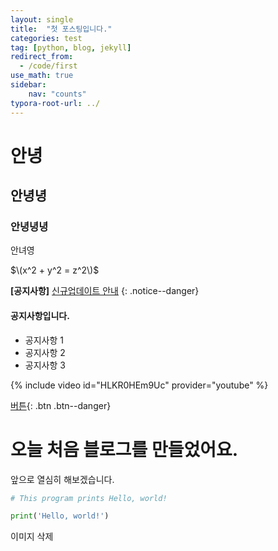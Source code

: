 ```yaml
---
layout: single
title:  "첫 포스팅입니다."
categories: test
tag: [python, blog, jekyll]
redirect_from: 
  - /code/first
use_math: true
sidebar:
    nav: "counts"
typora-root-url: ../
---
```


# 안녕

## 안녕녕

### 안녕녕녕

안녀영

$\(x^2 + y^2 = z^2\)$

**[공지사항]** [신규업데이트 안내](https://www.youtube.com/)
{: .notice--danger}

<div class="notice--success">
<h4>공지사항입니다.</h4>
<ul>
    <li>공지사항 1</li>
    <li>공지사항 2</li>
    <li>공지사항 3</li>
</ul>
</div>

{% include video id="HLKR0HEm9Uc" provider="youtube" %}

[버튼](https://youtube.com){: .btn .btn--danger}

# 오늘 처음 블로그를 만들었어요.

앞으로 열심히 해보겠습니다.





``` python
# This program prints Hello, world!

print('Hello, world!')
```



이미지 삭제
